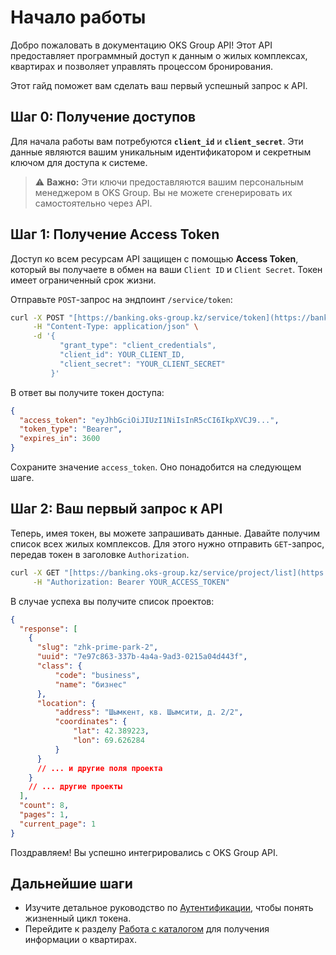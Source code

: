 # Начало работы

Добро пожаловать в документацию OKS Group API! Этот API предоставляет программный доступ к данным о жилых комплексах, квартирах и позволяет управлять процессом бронирования.

Этот гайд поможет вам сделать ваш первый успешный запрос к API.

## Шаг 0: Получение доступов

Для начала работы вам потребуются **`сlient_id`** и **`client_secret`**. Эти данные являются вашим уникальным идентификатором и секретным ключом для доступа к системе.

> ⚠️ **Важно:** Эти ключи предоставляются вашим персональным менеджером в OKS Group. Вы не можете сгенерировать их самостоятельно через API.

## Шаг 1: Получение Access Token

Доступ ко всем ресурсам API защищен с помощью **Access Token**, который вы получаете в обмен на ваши `Client ID` и `Client Secret`. Токен имеет ограниченный срок жизни.

Отправьте `POST`-запрос на эндпоинт `/service/token`:

```bash
curl -X POST "[https://banking.oks-group.kz/service/token](https://banking.oks-group.kz/service/token)" \
     -H "Content-Type: application/json" \
     -d '{
           "grant_type": "client_credentials",
           "client_id": YOUR_CLIENT_ID,
           "client_secret": "YOUR_CLIENT_SECRET"
         }'
```

В ответ вы получите токен доступа:

```json
{
  "access_token": "eyJhbGciOiJIUzI1NiIsInR5cCI6IkpXVCJ9...",
  "token_type": "Bearer",
  "expires_in": 3600
}
```

Сохраните значение `access_token`. Оно понадобится на следующем шаге.

## Шаг 2: Ваш первый запрос к API

Теперь, имея токен, вы можете запрашивать данные. Давайте получим список всех жилых комплексов. Для этого нужно отправить `GET`-запрос, передав токен в заголовке `Authorization`.

```bash
curl -X GET "[https://banking.oks-group.kz/service/project/list](https://banking.oks-group.kz/service/project/list)" \
     -H "Authorization: Bearer YOUR_ACCESS_TOKEN"
```

В случае успеха вы получите список проектов:

```json
{
  "response": [
    {
      "slug": "zhk-prime-park-2",
      "uuid": "7e97c863-337b-4a4a-9ad3-0215a04d443f",
      "class": {
          "code": "business",
          "name": "бизнес"
      },
      "location": {
          "address": "Шымкент, кв. Шымсити, д. 2/2",
          "coordinates": {
              "lat": 42.389223,
              "lon": 69.626284
          }
      }
      // ... и другие поля проекта
    }
    // ... другие проекты
  ],
  "count": 8,
  "pages": 1,
  "current_page": 1
}
```

Поздравляем! Вы успешно интегрировались с OKS Group API.

## Дальнейшие шаги

* Изучите детальное руководство по [Аутентификации](./authentication.md), чтобы понять жизненный цикл токена.
* Перейдите к разделу [Работа с каталогом](./catalog.md) для получения информации о квартирах.